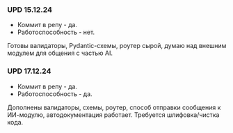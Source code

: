 
### UPD 15.12.24 ###
- Коммит в репу - да.
- Работоспособность - нет.

Готовы валидаторы, Pydantic-схемы, роутер сырой, думаю над внешним модулем для общения с частью AI. 


### UPD 17.12.24 ###
- Коммит в репу - да.
- Работоспособность - да.

Дополнены валидаторы, схемы, роутер, способ отправки сообщения к ИИ-модулю, автодокументация работает. Требуется шлифовка/чистка кода.
